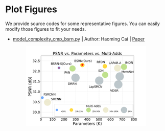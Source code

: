 # Plot Figures

We provide source codes for some representative figures.
You can easily modify those figures to fit your needs.

- [model_complexity_cmp_bsrn.py](model_complexity_cmp_bsrn.py) **|** Author: Haoming Cai **|** [Paper](https://openaccess.thecvf.com/content/CVPR2022W/NTIRE/papers/Li_Blueprint_Separable_Residual_Network_for_Efficient_Image_Super-Resolution_CVPRW_2022_paper.pdf)

<p align="center">
  <img src="../../assets/plot/model_complexity_cmp_bsrn.png" height=250>
</p>

